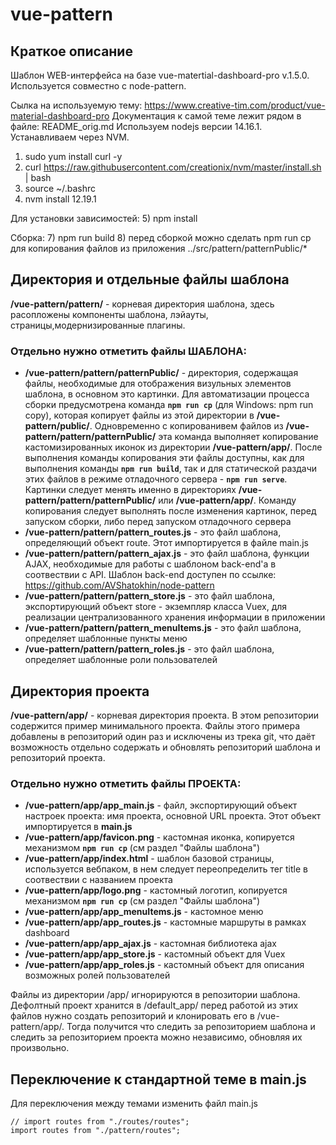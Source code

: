 # vue-pattern

## Краткое описание

Шаблон WEB-интерфейса на базе vue-matertial-dashboard-pro v.1.5.0. Используется совместно с node-pattern.

Сылка на используемую тему: https://www.creative-tim.com/product/vue-material-dashboard-pro
Документация к самой теме лежит рядом в файле: README_orig.md
Используем nodejs версии 14.16.1. Устанавливаем через NVM.

1) sudo yum install curl -y 
2) curl https://raw.githubusercontent.com/creationix/nvm/master/install.sh | bash   
3) source ~/.bashrc
4) nvm install 12.19.1 

Для установки зависимостей:
5) npm install

Сборка:
7) npm run build
8) перед сборкой можно сделать npm run cp для копирования файлов из приложения ../src/pattern/patternPublic/*

## Директория и отдельные файлы шаблона

**/vue-pattern/pattern/** - корневая директория шаблона, здесь расопложены компоненты шаблона, лэйауты, страницы,модернизированные плагины.

### Отдельно нужно отметить файлы ШАБЛОНА:
 * **/vue-pattern/pattern/patternPublic/** - директория, содержащая файлы, необходимые для отображения визульных элементов шаблона, в основном это картинки. Для автоматизации процесса сборки предусмотрена команда **`npm run cp`** (для Windows: npm run copy), которая копирует файлы из этой директории в **/vue-pattern/public/**. Одновременно с копированивем файлов из **/vue-pattern/pattern/patternPublic/** эта команда выполняет копирование кастомизированных иконок из директории **/vue-pattern/app/**. После выполнения команды копирования эти файлы доступны, как для выполнения команды **`npm run build`**, так и для статической раздачи этих файлов в режиме отладочного сервера - **`npm run serve`**. Картинки следует менять именно в директориях **/vue-pattern/pattern/patternPublic/** или **/vue-pattern/app/**. Команду копирования следует выполнять после изменения картинок, перед запуском сборки, либо перед запуском отладочного сервера
 * **/vue-pattern/pattern/pattern_routes.js** - это файл шаблона, определяющий объект route. Этот импортируется в файле main.js
 * **/vue-pattern/pattern/pattern_ajax.js** - это файл шаблона, функции AJAX, необходимые для работы с шаблоном back-end'а в соотвествии с API. Шаблон back-end доступен по ссылке: https://github.com/AVShatokhin/node-pattern   
 * **/vue-pattern/pattern/pattern_store.js** - это файл шаблона, экспортирующий объект store - экземпляр класса Vuex, для реализации централизованного хранения информации в приложении
 * **/vue-pattern/pattern/pattern_menuItems.js** - это файл шаблона, определяет шаблонные пункты меню
 * **/vue-pattern/pattern/pattern_roles.js** - это файл шаблона, определяет шаблонные роли пользователей

## Директория проекта 

**/vue-pattern/app/** - корневая директория проекта. В этом репозитории содержится пример минимального проекта. Файлы этого примера добавлены в репозиторий один раз и исключены из трека git, что даёт возможность отдельно содержать и обновлять репозиторий шаблона и репозиторий проекта.

### Отдельно нужно отметить файлы ПРОЕКТА:

  * **/vue-pattern/app/app_main.js** - файл, экспортирующий объект настроек проекта: имя проекта, основной URL проекта. Этот объект импортируется в **main.js**
  * **/vue-pattern/app/favicon.png** - кастомная иконка, копируется механизмом **`npm run cp`** (см раздел "Файлы шаблона")
  * **/vue-pattern/app/index.html** - шаблон базовой страницы, используется вебпаком, в нем следует переопределить тег title в соотвествии с названием проекта
  * **/vue-pattern/app/logo.png** - кастомный логотип, копируется механизмом **`npm run cp`** (см раздел "Файлы шаблона")
  * **/vue-pattern/app/app_menuItems.js** - кастомное меню
  * **/vue-pattern/app/app_routes.js** - кастомные маршруты в рамках dashboard
  * **/vue-pattern/app/app_ajax.js** - кастомная библиотека ajax
  * **/vue-pattern/app/app_store.js** - кастомный объект для Vuex
  * **/vue-pattern/app/app_roles.js** - кастомный объект для описания возможных ролей пользователей
  
Файлы из директории /app/ игнорируются в репозитории шаблона. Дефолтный проект хранится в /default_app/ перед работой из этих файлов нужно создать репозиторий и клонировать его в /vue-pattern/app/. Тогда получится что следить за репозиторием шаблона и следить за репозиторием проекта можно независимо, обновляя их произвольно.
  
## Переключение к стандартной теме в main.js

Для переключения между темами изменить файл main.js

```
// import routes from "./routes/routes";
import routes from "./pattern/routes";
```

